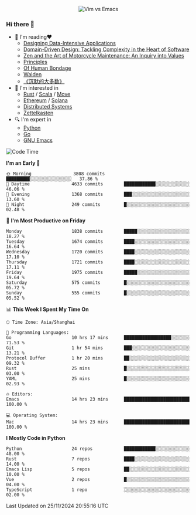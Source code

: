 <p align="center">
    <img src="https://gist.githubusercontent.com/coldnight/e696baffb094e71c96cb302118878eae/raw/40ea5053a6f66cc65f90f437e4173497da225958/banner.gif" alt="Vim vs Emacs" />
</p>

### Hi there 👋

- 📖 I'm reading❤️
    + [Designing Data-Intensive Applications](https://www.oreilly.com/library/view/designing-data-intensive-applications/9781491903063/)
    + [Domain-Driven Design: Tackling Complexity in the Heart of Software](https://www.dddcommunity.org/book/evans_2003/)
    + [Zen and the Art of Motorcycle Maintenance: An Inquiry into Values](https://en.wikipedia.org/wiki/Zen_and_the_Art_of_Motorcycle_Maintenance)
    + [Principles](https://www.principles.com/)
    + [Of Human Bondage](https://en.wikipedia.org/wiki/Of_Human_Bondage)
    + [Walden](https://en.wikipedia.org/wiki/Walden)
    + [《沉默的大多数》](https://en.wikipedia.org/wiki/Silent_majority)
- 🌱 I'm interested in
    + [Rust](https://www.rust-lang.org/) / [Scala](https://www.scala-lang.org/) / [Move](https://github.com/move-language/move/)
    + [Ethereum](https://ethereum.org/en/) / [Solana](https://solana.com/)
	+ [Distributed Systems](https://www.linuxzen.com/notes/topics/20200320174417_%E5%88%86%E5%B8%83%E5%BC%8F/)
	+ [Zettelkasten](https://www.linuxzen.com/notes/notes/20220120080920-slip_box/)
- 🔍 I'm expert in
    + [Python](https://www.python.org/)
    + [Go](https://go.dev/)
    + [GNU Emacs](https://www.gnu.org/software/emacs/)

<!--START_SECTION:waka-->
![Code Time](http://img.shields.io/badge/Code%20Time-3%2C178%20hrs%2053%20mins-blue)

**I'm an Early 🐤** 

```text
🌞 Morning                3808 commits        █████████░░░░░░░░░░░░░░░░   37.86 % 
🌆 Daytime                4633 commits        ████████████░░░░░░░░░░░░░   46.06 % 
🌃 Evening                1368 commits        ███░░░░░░░░░░░░░░░░░░░░░░   13.60 % 
🌙 Night                  249 commits         █░░░░░░░░░░░░░░░░░░░░░░░░   02.48 % 
```
📅 **I'm Most Productive on Friday** 

```text
Monday                   1838 commits        █████░░░░░░░░░░░░░░░░░░░░   18.27 % 
Tuesday                  1674 commits        ████░░░░░░░░░░░░░░░░░░░░░   16.64 % 
Wednesday                1720 commits        ████░░░░░░░░░░░░░░░░░░░░░   17.10 % 
Thursday                 1721 commits        ████░░░░░░░░░░░░░░░░░░░░░   17.11 % 
Friday                   1975 commits        █████░░░░░░░░░░░░░░░░░░░░   19.64 % 
Saturday                 575 commits         █░░░░░░░░░░░░░░░░░░░░░░░░   05.72 % 
Sunday                   555 commits         █░░░░░░░░░░░░░░░░░░░░░░░░   05.52 % 
```


📊 **This Week I Spent My Time On** 

```text
🕑︎ Time Zone: Asia/Shanghai

💬 Programming Languages: 
Go                       10 hrs 17 mins      ██████████████████░░░░░░░   71.53 % 
Git                      1 hr 54 mins        ███░░░░░░░░░░░░░░░░░░░░░░   13.21 % 
Protocol Buffer          1 hr 20 mins        ██░░░░░░░░░░░░░░░░░░░░░░░   09.32 % 
Rust                     25 mins             █░░░░░░░░░░░░░░░░░░░░░░░░   03.00 % 
YAML                     25 mins             █░░░░░░░░░░░░░░░░░░░░░░░░   02.93 % 

🔥 Editors: 
Emacs                    14 hrs 23 mins      █████████████████████████   100.00 % 

💻 Operating System: 
Mac                      14 hrs 23 mins      █████████████████████████   100.00 % 
```

**I Mostly Code in Python** 

```text
Python                   24 repos            ████████████░░░░░░░░░░░░░   48.00 % 
Rust                     7 repos             ████░░░░░░░░░░░░░░░░░░░░░   14.00 % 
Emacs Lisp               5 repos             ██░░░░░░░░░░░░░░░░░░░░░░░   10.00 % 
Vue                      2 repos             █░░░░░░░░░░░░░░░░░░░░░░░░   04.00 % 
TypeScript               1 repo              ░░░░░░░░░░░░░░░░░░░░░░░░░   02.00 % 
```




 Last Updated on 25/11/2024 20:55:16 UTC
<!--END_SECTION:waka-->
